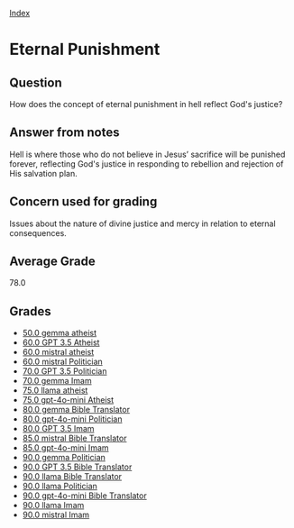 
[Index](../index.md)
# Eternal Punishment
## Question
How does the concept of eternal punishment in hell reflect God's justice?

## Answer from notes
Hell is where those who do not believe in Jesus’ sacrifice will be punished forever, reflecting God's justice in responding to rebellion and rejection of His salvation plan.

## Concern used for grading
Issues about the nature of divine justice and mercy in relation to eternal consequences.

## Average Grade
78.0

## Grades
 * [50.0 gemma atheist](../answers/gemma_atheist/Eternal_Punishment.md)
 * [60.0 GPT 3.5 Atheist](../answers/GPT_3.5_Atheist/Eternal_Punishment.md)
 * [60.0 mistral atheist](../answers/mistral_atheist/Eternal_Punishment.md)
 * [60.0 mistral Politician](../answers/mistral_Politician/Eternal_Punishment.md)
 * [70.0 GPT 3.5 Politician](../answers/GPT_3.5_Politician/Eternal_Punishment.md)
 * [70.0 gemma Imam](../answers/gemma_Imam/Eternal_Punishment.md)
 * [75.0 llama atheist](../answers/llama_atheist/Eternal_Punishment.md)
 * [75.0 gpt-4o-mini Atheist](../answers/gpt-4o-mini_Atheist/Eternal_Punishment.md)
 * [80.0 gemma Bible Translator](../answers/gemma_Bible_Translator/Eternal_Punishment.md)
 * [80.0 gpt-4o-mini Politician](../answers/gpt-4o-mini_Politician/Eternal_Punishment.md)
 * [80.0 GPT 3.5 Imam](../answers/GPT_3.5_Imam/Eternal_Punishment.md)
 * [85.0 mistral Bible Translator](../answers/mistral_Bible_Translator/Eternal_Punishment.md)
 * [85.0 gpt-4o-mini Imam](../answers/gpt-4o-mini_Imam/Eternal_Punishment.md)
 * [90.0 gemma Politician](../answers/gemma_Politician/Eternal_Punishment.md)
 * [90.0 GPT 3.5 Bible Translator](../answers/GPT_3.5_Bible_Translator/Eternal_Punishment.md)
 * [90.0 llama Bible Translator](../answers/llama_Bible_Translator/Eternal_Punishment.md)
 * [90.0 llama Politician](../answers/llama_Politician/Eternal_Punishment.md)
 * [90.0 gpt-4o-mini Bible Translator](../answers/gpt-4o-mini_Bible_Translator/Eternal_Punishment.md)
 * [90.0 llama Imam](../answers/llama_Imam/Eternal_Punishment.md)
 * [90.0 mistral Imam](../answers/mistral_Imam/Eternal_Punishment.md)
